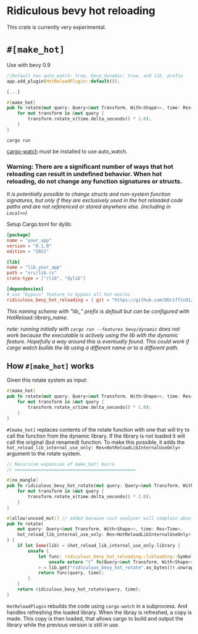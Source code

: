 # Ridiculous bevy hot reloading

This crate is currently very experimental.

# `#[make_hot]`

Use with bevy 0.9
```rs
//Default has auto_watch: true, bevy_dynamic: true, and lib_ prefix
app.add_plugin(HotReloadPlugin::default());

[...]

#[make_hot]
pub fn rotate(mut query: Query<&mut Transform, With<Shape>>, time: Res<Time>) {
    for mut transform in &mut query {
        transform.rotate_x(time.delta_seconds() * 1.0);
    }
}
```

```
cargo run
```

[cargo-watch](https://crates.io/crates/cargo-watch) must be installed to use auto_watch.

### Warning: There are a significant number of ways that hot reloading can result in undefined behavior. When hot reloading, do not change any function signatures or structs.
*It is potentially possible to change structs and non-system function signatures, but only if they are exclusively used in the hot reloaded code paths and are not referenced or stored anywhere else. (including in `Local<>`)*



Setup Cargo.toml for dylib:
```toml
[package]
name = "your_app"
version = "0.1.0"
edition = "2021"

[lib]
name = "lib_your_app" 
path = "src/lib.rs"
crate-type = ["rlib", "dylib"]

[dependencies]
# use "bypass" feature to bypass all hot macros
ridiculous_bevy_hot_reloading = { git = "https://github.com/DGriffin91/ridiculous_bevy_hot_reloading" } 
```
*This naming scheme with "lib_" prefix is default but can be configured with HotReload::library_name.*




*note: running initially with `cargo run --features bevy/dynamic` does not work because the executable is actively using the lib with the dynamic feature. Hopefully a way around this is eventually found. This could work if cargo watch builds the lib using a different name or to a different path.*

## How `#[make_hot]` works
Given this rotate system as input:
```rs
#[make_hot]
pub fn rotate(mut query: Query<&mut Transform, With<Shape>>, time: Res<Time>) {
    for mut transform in &mut query {
        transform.rotate_x(time.delta_seconds() * 1.0);
    }
}
```

`#[make_hot]` replaces contents of the rotate function with one that will try to call the function from the dynamic library. If the library is not loaded it will call the original (but renamed) function. To make this possible, it adds the `hot_reload_lib_internal_use_only: Res<HotReloadLibInternalUseOnly>` argument to the rotate system.

```rs
// Recursive expansion of make_hot! macro
// ==============================================

#[no_mangle]
pub fn ridiculous_bevy_hot_rotate(mut query: Query<&mut Transform, With<Shape>>, time: Res<Time>) {
    for mut transform in &mut query {
        transform.rotate_x(time.delta_seconds() * 1.0);
    }
}

#[allow(unused_mut)] // added because rust analyzer will complain about the mut on `mut query: Query<`
pub fn rotate(
    mut query: Query<&mut Transform, With<Shape>>, time: Res<Time>, 
    hot_reload_lib_internal_use_only: Res<HotReloadLibInternalUseOnly>,
) {
    if let Some(lib) = &hot_reload_lib_internal_use_only.library {
        unsafe {
            let func: ridiculous_bevy_hot_reloading::libloading::Symbol<
                unsafe extern "C" fn(Query<&mut Transform, With<Shape>>, Res<Time>),
            > = lib.get("ridiculous_bevy_hot_rotate".as_bytes()).unwrap();
            return func(query, time);
        }
    }
    return ridiculous_bevy_hot_rotate(query, time);
}
```

`HotReloadPlugin` rebuilds the code using `cargo-watch` in a subprocess. And handles refreshing the loaded library. When the libray is refreshed, a copy is made. This copy is then loaded, that allows cargo to build and output the library while the previous version is still in use.

